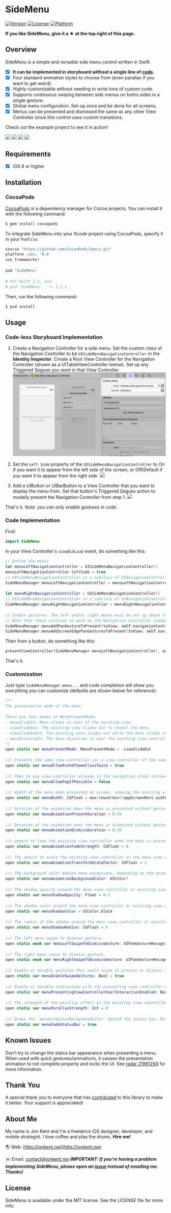 # SideMenu
[![Version](https://img.shields.io/cocoapods/v/SideMenu.svg?style=flat)](http://cocoapods.org/pods/SideMenu)
[![License](https://img.shields.io/cocoapods/l/SideMenu.svg?style=flat)](http://cocoapods.org/pods/SideMenu)
[![Platform](https://img.shields.io/cocoapods/p/SideMenu.svg?style=flat)](http://cocoapods.org/pods/SideMenu)

**If you like SideMenu, give it a ★ at the top right of this page.**

## Overview

SideMenu is a simple and versatile side menu control written in Swift.
- [x] **It can be implemented in storyboard without a single line of [code](#code-less-storyboard-implementation).**
- [x] Four standard animation styles to choose from (even parallax if you want to get weird).
- [x] Highly customizable without needing to write tons of custom code.
- [x] Supports continuous swiping between side menus on boths sides in a single gesture.
- [x] Global menu configuration. Set-up once and be done for all screens.
- [x] Menus can be presented and dismissed the same as any other View Controller since this control uses custom transitions.

Check out the example project to see it in action!

![](etc/SlideOut.gif)
![](etc/SlideIn.gif)
![](etc/Dissolve.gif)
![](etc/InOut.gif)

## Requirements
- [x] iOS 8 or higher

## Installation

### CocoaPods

[CocoaPods](http://cocoapods.org) is a dependency manager for Cocoa projects. You can install it with the following command:

```bash
$ gem install cocoapods
```

To integrate SideMenu into your Xcode project using CocoaPods, specify it in your `Podfile`:

```ruby
source 'https://github.com/CocoaPods/Specs.git'
platform :ios, '8.0'
use_frameworks!

pod 'SideMenu'

# For Swift 2.3, use:
# pod 'SideMenu', '~> 1.2.1'
```

Then, run the following command:

```bash
$ pod install
```

## Usage
### Code-less Storyboard Implementation
1. Create a Navigation Controller for a side menu. Set the custom class of the Navigation Controller to be `UISideMenuNavigationController` in the **Identity Inspector**. Create a Root View Controller for the Navigation Controller (shown as a UITableViewController below). Set up any Triggered Segues you want in that View Controller.
![](etc/Screenshot1.png)

2. Set the `Left Side` property of the `UISideMenuNavigationController` to On if you want it to appear from the left side of the screen, or Off/Default if you want it to appear from the right side.
![](etc/Screenshot2.png)

3. Add a UIButton or UIBarButton to a View Controller that you want to display the menu from. Set that button's Triggered Segues action to modally present the Navigation Controller from step 1.
![](etc/Screenshot3.png)

That's it. *Note: you can only enable gestures in code.*
### Code Implementation
First:
```swift
import SideMenu
```

In your View Controller's `viewDidLoad` event, do something like this:
``` swift
// Define the menus
let menuLeftNavigationController = UISideMenuNavigationController()
menuLeftNavigationController.leftSide = true
// UISideMenuNavigationController is a subclass of UINavigationController, so do any additional configuration of it here like setting its viewControllers.
SideMenuManager.menuLeftNavigationController = menuLeftNavigationController

let menuRightNavigationController = UISideMenuNavigationController()
// UISideMenuNavigationController is a subclass of UINavigationController, so do any additional configuration of it here like setting its viewControllers.
SideMenuManager.menuRightNavigationController = menuRightNavigationController

// Enable gestures. The left and/or right menus must be set up above for these to work.
// Note that these continue to work on the Navigation Controller independent of the View Controller it displays!
SideMenuManager.menuAddPanGestureToPresent(toView: self.navigationController!.navigationBar)
SideMenuManager.menuAddScreenEdgePanGesturesToPresent(toView: self.navigationController!.view)
```
Then from a button, do something like this:
``` swift
presentViewController(SideMenuManager.menuLeftNavigationController!, animated: true, completion: nil)
```
That's it.
### Customization
Just type `SideMenuManager.menu...` and code completion will show you everything you can customize (defaults are shown below for reference):
``` swift
/**
The presentation mode of the menu.

There are four modes in MenuPresentMode:
- menuSlideIn: Menu slides in over of the existing view.
- viewSlideOut: The existing view slides out to reveal the menu.
- viewSlideInOut: The existing view slides out while the menu slides in.
- menuDissolveIn: The menu dissolves in over the existing view controller.
*/
open static var menuPresentMode: MenuPresentMode = .viewSlideOut

/// Prevents the same view controller (or a view controller of the same class) from being pushed more than once. Defaults to true.
open static var menuAllowPushOfSameClassTwice = true

/// Pops to any view controller already in the navigation stack instead of the view controller being pushed if they share the same class. Defaults to false.
open static var menuAllowPopIfPossible = false

/// Width of the menu when presented on screen, showing the existing view controller in the remaining space. Default is 75% of the screen width.
open static var menuWidth: CGFloat = max(round(min((appScreenRect.width), (appScreenRect.height)) * 0.75), 240)

/// Duration of the animation when the menu is presented without gestures. Default is 0.35 seconds.
open static var menuAnimationPresentDuration = 0.35

/// Duration of the animation when the menu is dismissed without gestures. Default is 0.35 seconds.
open static var menuAnimationDismissDuration = 0.35

/// Amount to fade the existing view controller when the menu is presented. Default is 0 for no fade. Set to 1 to fade completely.
open static var menuAnimationFadeStrength: CGFloat = 0

/// The amount to scale the existing view controller or the menu view controller depending on the `menuPresentMode`. Default is 1 for no scaling. Less than 1 will shrink, greater than 1 will grow.
open static var menuAnimationTransformScaleFactor: CGFloat = 1

/// The background color behind menu animations. Depending on the animation settings this may not be visible. If `menuFadeStatusBar` is true, this color is used to fade it. Default is black.
open static var menuAnimationBackgroundColor: UIColor?

/// The shadow opacity around the menu view controller or existing view controller depending on the `menuPresentMode`. Default is 0.5 for 50% opacity.
open static var menuShadowOpacity: Float = 0.5

/// The shadow color around the menu view controller or existing view controller depending on the `menuPresentMode`. Default is black.
open static var menuShadowColor = UIColor.black

/// The radius of the shadow around the menu view controller or existing view controller depending on the `menuPresentMode`. Default is 5.
open static var menuShadowRadius: CGFloat = 5

/// The left menu swipe to dismiss gesture.
open static weak var menuLeftSwipeToDismissGesture: UIPanGestureRecognizer?

/// The right menu swipe to dismiss gesture.
open static weak var menuRightSwipeToDismissGesture: UIPanGestureRecognizer?

/// Enable or disable gestures that would swipe to present or dismiss the menu. Default is true.
open static var menuEnableSwipeGestures: Bool = true

/// Enable or disable interaction with the presenting view controller while the menu is displayed. Enabling may make it difficult to dismiss the menu or cause exceptions if the user tries to present and already presented menu. Default is false.
open static var menuPresentingViewControllerUserInteractionEnabled: Bool = false

/// The strength of the parallax effect on the existing view controller. Does not apply to `menuPresentMode` when set to `ViewSlideOut`. Default is 0.
open static var menuParallaxStrength: Int = 0

/// Draws the `menuAnimationBackgroundColor` behind the status bar. Default is true.
open static var menuFadeStatusBar = true
```

## Known Issues
Don't try to change the status bar appearance when presenting a menu. When used with quick gestures/animations, it causes the presentation animation to not complete properly and locks the UI. See [radar 21961293](http://www.openradar.me/21961293) for more information.

## Thank You
A special thank you to everyone that has [contributed](https://github.com/jonkykong/SideMenu/graphs/contributors) to this library to make it better. Your support is appreciated!

## About Me
My name is Jon Kent and I'm a freelance iOS designer, developer, and mobile strategist. I love coffee and play the drums. **Hire me!**

🌎 Web: [http://jonkent.me](http://jonkent.me)

✉️ Email: [contact@jonkent.me](mailto:contact@jonkent.me) **_IMPORTANT: If you're having a problem implementing SideMenu, please open an [issue](https://github.com/jonkykong/SideMenu/issues) instead of emailing me. Thanks!_**

## License

SideMenu is available under the MIT license. See the LICENSE file for more info.
